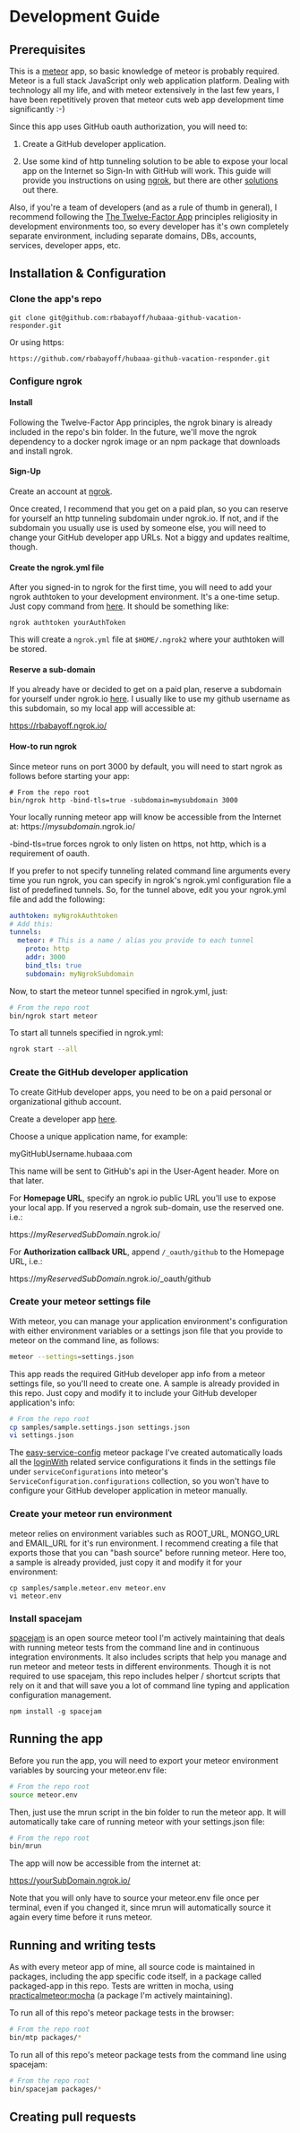 # Development Guide

## Prerequisites

This is a [meteor](https://www.meteor.com/) app, so basic knowledge of meteor is probably required. Meteor is a full stack JavaScript only web application platform. Dealing with technology all my life, and with meteor extensively in the last few years, I have been repetitively proven that meteor cuts web app development time significantly :-)

Since this app uses GitHub oauth authorization, you will need to:

1. Create a GitHub developer application.

2. Use some kind of http tunneling solution to be able to expose your local app on the Internet so Sign-In with GitHub will work. This guide will provide you instructions on using [ngrok](https://ngrok.com/), but there are other [solutions](http://john-sheehan.com/blog/a-survey-of-the-localhost-proxying-landscape) out there.

Also, if you're a team of developers (and as a rule of thumb in general), I recommend following the [The Twelve-Factor App](http://12factor.net/) principles religiosity in development environments too, so every developer has it's own completely separate environment, including separate domains, DBs, accounts, services, developer apps, etc.

## Installation & Configuration

### Clone the app's repo

```
git clone git@github.com:rbabayoff/hubaaa-github-vacation-responder.git
```

Or using https:

```
https://github.com/rbabayoff/hubaaa-github-vacation-responder.git
```

### Configure ngrok

#### Install

Following the Twelve-Factor App principles, the ngrok binary is already included in the repo's bin folder. In the future, we'll move the ngrok dependency to a docker ngrok image or an npm package that downloads and install ngrok.

#### Sign-Up

Create an account at [ngrok](https://dashboard.ngrok.com/user/login).

Once created, I recommend that you get on a paid plan, so you can reserve for yourself an http tunneling subdomain under ngrok.io. If not, and if the subdomain you usually use is used by someone else, you will need to change your GitHub developer app URLs. Not a biggy and updates realtime, though.

#### Create the ngrok.yml file

After you signed-in to ngrok for the first time, you will need to add your ngrok authtoken to your development environment. It's a one-time setup. Just copy command from [here](https://dashboard.ngrok.com/). It should be something like:

```
ngrok authtoken yourAuthToken
```

This will create a `ngrok.yml` file at `$HOME/.ngrok2` where your authtoken will be stored.

#### Reserve a sub-domain

If you already have or decided to get on a paid plan, reserve a subdomain for yourself under ngrok.io [here](https://dashboard.ngrok.com/reserved). I usually like to use my github username as this subdomain, so my local app will accessible at:

https://rbabayoff.ngrok.io/

#### How-to run ngrok

Since meteor runs on port 3000 by default, you will need to start ngrok as follows before starting your app:

```
# From the repo root
bin/ngrok http -bind-tls=true -subdomain=mysubdomain 3000
```

Your locally running meteor app will know be accessible from the Internet at: https://*mysubdomain*.ngrok.io/

-bind-tls=true forces ngrok to only listen on https, not http, which is a requirement of oauth.

If you prefer to not specify tunneling related command line arguments every time you run ngrok, you can specify in ngrok's ngrok.yml configuration file a list of predefined tunnels. So, for the tunnel above, edit you your ngrok.yml file and add the following:

```yml
authtoken: myNgrokAuthtoken
# Add this:
tunnels:
  meteor: # This is a name / alias you provide to each tunnel
    proto: http
    addr: 3000
    bind_tls: true
    subdomain: myNgrokSubdomain
```

Now, to start the meteor tunnel specified in ngrok.yml, just:

```bash
# From the repo root
bin/ngrok start meteor
```

To start all tunnels specified in ngrok.yml:

```bash
ngrok start --all
```

### Create the GitHub developer application

To create GitHub developer apps, you need to be on a paid personal or organizational github account.

Create a developer app [here](https://github.com/settings/developers).

Choose a unique application name, for example:

myGitHubUsername.hubaaa.com

This name will be sent to GitHub's api in the User-Agent header. More on that later.

For **Homepage URL**, specify an ngrok.io public URL you'll use to expose your local app. If you reserved a ngrok sub-domain, use the reserved one. i.e.:

https://*myReservedSubDomain*.ngrok.io/

For **Authorization callback URL**, append `/_oauth/github` to the Homepage URL, i.e.:

https://*myReservedSubDomain*.ngrok.io/_oauth/github

### Create your meteor settings file

With meteor, you can manage your application environment's configuration with either environment variables or a settings json file that you provide to meteor on the command line, as follows:

```bash
meteor --settings=settings.json
```

This app reads the required GitHub developer app info from a meteor settings file, so you'll need to create one. A sample is already provided in this repo. Just copy and modify it to include your GitHub developer application's info:

```bash
# From the repo root
cp samples/sample.settings.json settings.json
vi settings.json
```

The [easy-service-config](packages/easy-service-config) meteor package I've created automatically loads all the [loginWith](http://docs.meteor.com/#/full/meteor_loginwithexternalservice) related service configurations it finds in the settings file under `serviceConfigurations` into meteor's `ServiceConfiguration.configurations` collection, so you won't have to configure your GitHub developer application in meteor manually.

### Create your meteor run environment

meteor relies on environment variables such as ROOT_URL, MONGO_URL and EMAIL_URL for it's run environment. I recommend creating a file that exports those that you can "bash source" before running meteor. Here too, a sample is already provided, just copy it and modify it for your environment:

```
cp samples/sample.meteor.env meteor.env
vi meteor.env
```

### Install spacejam

[spacejam](https://www.npmjs.com/package/spacejam) is an open source meteor tool I'm actively maintaining that deals with running meteor tests from the command line and in continuous integration environments. It also includes scripts that help you manage and run meteor and meteor tests in different environments. Though it is not required to use spacejam, this repo includes helper / shortcut scripts that rely on it and that will save you a lot of command line typing and application configuration management.

```
npm install -g spacejam
```

## Running the app

Before you run the app, you will need to export your meteor environment variables by sourcing your meteor.env file:

```bash
# From the repo root
source meteor.env
```

Then, just use the mrun script in the bin folder to run the meteor app. It will automatically take care of running meteor with your settings.json file:

```bash
# From the repo root
bin/mrun
```

The app will now be accessible from the internet at:

https://yourSubDomain.ngrok.io/

Note that you will only have to source your meteor.env file once per terminal, even if you changed it, since mrun will automatically source it again every time before it runs meteor.

## Running and writing tests

As with every meteor app of mine, all source code is maintained in packages, including the app specific code itself, in a package called packaged-app in this repo. Tests are written in mocha, using [practicalmeteor:mocha](https://atmospherejs.com/practicalmeteor/mocha) (a package I'm actively maintaining).

To run all of this repo's meteor package tests in the browser:

```bash
# From the repo root
bin/mtp packages/*
````

To run all of this repo's meteor package tests from the command line using spacejam:

```bash
# From the repo root
bin/spacejam packages/*
````

## Creating pull requests

